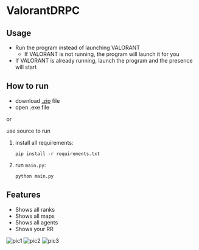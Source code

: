 # ValorantDRPC
 
## Usage
- Run the program instead of launching VALORANT
     - If VALORANT is not running, the program will launch it for you
- If VALORANT is already running, launch the program and the presence will start

## How to run
- download [.zip](https://github.com/0xb4dc0d3x/ValorantDRPC/releases/tag/v1.3.0) file 
- open .exe file

or

use source to run


1. install all requirements:


   ``` pip install -r requirements.txt ```



2. run `main.py`:


   ``` python main.py ```

## Features
- Shows all ranks
- Shows all maps
- Shows all agents
- Shows your RR


![pic1](https://media.discordapp.net/attachments/893626195311198298/899974395290857482/unknown.png "Valorant RPC")
![pic2](https://media.discordapp.net/attachments/893626195311198298/899974435736543242/unknown.png "Valorant RPC")
![pic3](https://media.discordapp.net/attachments/893626195311198298/899974477964775444/unknown.png "Valorant RPC")
